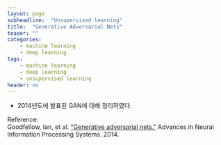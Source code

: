 ```yaml
---
layout: page
subheadline:  "Unsupervised learning"
title:  "Generative Adversarial Nets"
teaser: ""
categories:
    - machine learning
    - deep learning
tags:
    - machine learning
    - deep learning
    - unsupervised learning
header: no
---
```


- 2014년도에 발표된 GAN에 대해 정리하였다.



Reference: <br>
Goodfellow, Ian, et al. ["Generative adversarial nets."](http://papers.nips.cc/paper/5423-generative-adversarial-nets.pdf) Advances in Neural Information Processing Systems. 2014.
